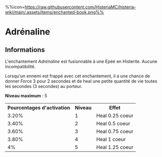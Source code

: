 %%icon=https://raw.githubusercontent.com/HisteriaMC/histeria-wiki/main/.assets/items/enchanted-book.png%%
# Adrénaline

## Informations
L'enchantement *Adrénaline* est fusionnable à une Epéé en Histerite. Aucune incompatibilité.


Lorsqu'un ennemi est frappé avec cet enchantement, il a une chance de donner Force 3 pour 2 secondes et de heal une petite quantité de vie toutes les secondes (3 secondes) au porteur.


**Niveau maximum** : 5

<table>
  <tr>
    <th>Pourcentages d'activation</th>
    <th>Niveau</th>
    <th>Effet</th>
  </tr>
  <tr>
    <td>3.20%</td>
    <td>1</td>
    <td>Heal 0.25 coeur</td>
  </tr>
  <tr>
    <td>3.40%</td>
    <td>2</td>
    <td>Heal 0.5 coeur</td>
  </tr>
  <tr>
    <td>3.60%</td>
    <td>3</td>
    <td>Heal 0.75 coeur</td>
  </tr>
  <tr>
    <td>3.80%</td>
    <td>4</td>
    <td>Heal 1 coeur</td>
  </tr>
  <tr>
    <td>4%</td>
    <td>5</td>
    <td>Heal 1.25 coeur</td>
   </tr>
</table>
